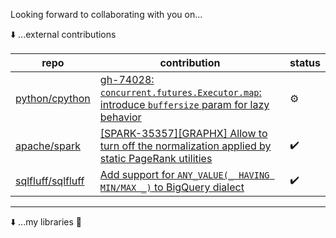 Looking forward to collaborating with you on...

⬇️ ...external contributions

|repo|contribution|status|
|--|--|--|
|[python/cpython](https://github.com/python/cpython)|[gh-74028: `concurrent.futures.Executor.map`: introduce `buffersize` param for lazy behavior](https://github.com/python/cpython/pull/125663)|⚙️|
|[apache/spark](https://github.com/apache/spark)|[[SPARK-35357][GRAPHX] Allow to turn off the normalization applied by static PageRank utilities](https://github.com/apache/spark/pull/32485)|✔️|
|[sqlfluff/sqlfluff](https://github.com/sqlfluff/sqlfluff)|[Add support for `ANY_VALUE(_ HAVING MIN/MAX _)` to BigQuery dialect](https://github.com/sqlfluff/sqlfluff/pull/5321)|✔️|

-----
 ⬇️ ...my libraries 📌
